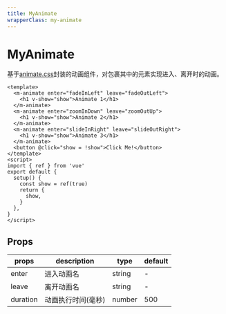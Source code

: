 ```yaml
---
title: MyAnimate
wrapperClass: my-animate
---
```


# MyAnimate

基于[animate.css](https://animate.style/)封装的动画组件，对包裹其中的元素实现进入、离开时的动画。

```vue demo
<template>
  <m-animate enter="fadeInLeft" leave="fadeOutLeft">
    <h1 v-show="show">Animate 1</h1>
  </m-animate>
  <m-animate enter="zoomInDown" leave="zoomOutUp">
    <h1 v-show="show">Animate 2</h1>
  </m-animate>
  <m-animate enter="slideInRight" leave="slideOutRight">
    <h1 v-show="show">Animate 3</h1>
  </m-animate>
  <button @click="show = !show">Click Me!</button>
</template>
<script>
import { ref } from 'vue'
export default {
  setup() {
    const show = ref(true)
    return {
      show,
    }
  },
}
</script>
```

## Props

| props    | description        | type   | default |
| -------- | ------------------ | ------ | ------- |
| enter    | 进入动画名         | string | -       |
| leave    | 离开动画名         | string | -       |
| duration | 动画执行时间(毫秒) | number | 500     |
